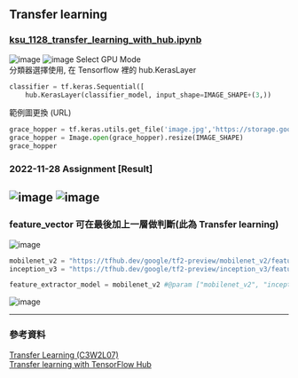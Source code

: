 ## Transfer learning
### [ksu_1128_transfer_learning_with_hub.ipynb](https://github.com/ChengHan16/Cs4high_4080E036/blob/master/Artificial%20Intelligence%E3%80%8A111-1%E3%80%8B/11-28/ksu_1128_transfer_learning_with_hub.ipynb)
![image](https://user-images.githubusercontent.com/55220866/204206463-1cf5594c-d4c0-4e9c-b28b-54547b3ddabf.png)
![image](https://user-images.githubusercontent.com/55220866/204206793-745e0244-c461-4d39-a8a3-b05f0dfc7a75.png)
Select GPU Mode
<br>
分類器選擇使用, 在 Tensorflow 裡的 hub.KerasLayer
```py
classifier = tf.keras.Sequential([
    hub.KerasLayer(classifier_model, input_shape=IMAGE_SHAPE+(3,)) 
```
範例圖更換 (URL)
```py
grace_hopper = tf.keras.utils.get_file('image.jpg','https://storage.googleapis.com/download.tensorflow.org/example_images/grace_hopper.jpg')
grace_hopper = Image.open(grace_hopper).resize(IMAGE_SHAPE)
grace_hopper
```
### 2022-11-28 Assignment [Result]
![image](https://user-images.githubusercontent.com/55220866/204210853-5f40a521-7dff-4d42-85e8-c50105d755e7.png)
![image](https://user-images.githubusercontent.com/55220866/204210910-9e3bdbc2-0ac1-4ca9-8796-5fa538623209.png)
------------------------------------------------------------
### feature_vector 可在最後加上一層做判斷(此為 Transfer learning)
![image](https://user-images.githubusercontent.com/55220866/204214051-a7ec5ac3-058c-4570-9804-0455d574cc72.png)
```py
mobilenet_v2 = "https://tfhub.dev/google/tf2-preview/mobilenet_v2/feature_vector/4"
inception_v3 = "https://tfhub.dev/google/tf2-preview/inception_v3/feature_vector/4"

feature_extractor_model = mobilenet_v2 #@param ["mobilenet_v2", "inception_v3"] {type:"raw"}
```
![image](https://user-images.githubusercontent.com/55220866/204230141-6553a23a-a77f-4c20-9a48-e638a422095a.png)

------------------------------------------------------------
### 參考資料
 [Transfer Learning (C3W2L07)](https://www.youtube.com/watch?v=yofjFQddwHE) <br>
 [Transfer learning with TensorFlow Hub](https://www.tensorflow.org/tutorials/images/transfer_learning_with_hub) <br>

